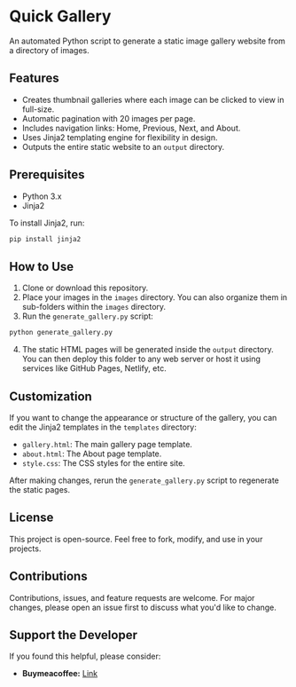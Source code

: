 # Quick Gallery

An automated Python script to generate a static image gallery website from a directory of images.

## Features
- Creates thumbnail galleries where each image can be clicked to view in full-size.
- Automatic pagination with 20 images per page.
- Includes navigation links: Home, Previous, Next, and About.
- Uses Jinja2 templating engine for flexibility in design.
- Outputs the entire static website to an `output` directory.

## Prerequisites

- Python 3.x
- Jinja2

To install Jinja2, run:

```bash
pip install jinja2
```

## How to Use

1. Clone or download this repository.
2. Place your images in the `images` directory. You can also organize them in sub-folders within the `images` directory.
3. Run the `generate_gallery.py` script:

```bash
python generate_gallery.py
```

4. The static HTML pages will be generated inside the `output` directory. You can then deploy this folder to any web server or host it using services like GitHub Pages, Netlify, etc.

## Customization

If you want to change the appearance or structure of the gallery, you can edit the Jinja2 templates in the `templates` directory:

- `gallery.html`: The main gallery page template.
- `about.html`: The About page template.
- `style.css`: The CSS styles for the entire site.

After making changes, rerun the `generate_gallery.py` script to regenerate the static pages.

## License

This project is open-source. Feel free to fork, modify, and use in your projects.

## Contributions

Contributions, issues, and feature requests are welcome. For major changes, please open an issue first to discuss what you'd like to change.

## Support the Developer

If you found this helpful, please consider:

- **Buymeacoffee:** [Link](http://buymeacoffee.com/alteredadmin)
